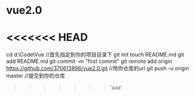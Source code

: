 # vue2.0
<<<<<<< HEAD
=======
cd d:\Code\Vue            //首先指定到你的项目目录下
git init
touch README.md
git add README.md
git commit -m "first commit"
git remote add origin https://github.com/370613896/vue2.0.git   //用你仓库的url
git push -u origin master  //提交到你的仓库
>>>>>>> 'aaa'
